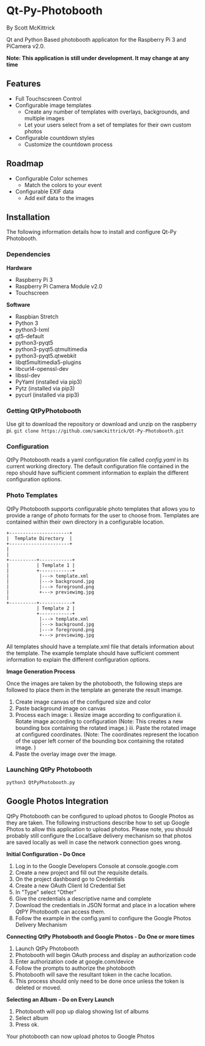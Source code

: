 # Qt-Py-Photobooth
By Scott McKittrick

Qt and Python Based photobooth applicaton for the Raspberry Pi 3 and PiCamera v2.0.

**Note: This application is still under development. It may change at any time**

## Features
* Full Touchscsreen Control
* Configurable image templates
  * Create any number of templates with overlays, backgrounds, and multiple images
  * Let your users select from a set of templates for their own custom photos
* Configurable countdown styles
  * Customize the countdown process

## Roadmap
* Configurable Color schemes
  * Match the colors to your event
* Configurable EXIF data
  * Add exif data to the images

## Installation
The following information details how to install and configure Qt-Py Photobooth.

### Dependencies
**Hardware**

* Raspberry Pi 3
* Raspberry Pi Camera Module v2.0 
* Touchscreen

**Software**

* Raspbian Stretch
* Python 3
* python3-lxml
* qt5-default
* python3-pyqt5
* python3-pyqt5.qtmultimedia
* python3-pyqt5.qtwebkit
* libqt5multimedia5-plugins
* libcurl4-openssl-dev
* libssl-dev
* PyYaml (installed via pip3)
* Pytz (installed via pip3)
* pycurl (installed via pip3)

### Getting QtPyPhotobooth
Use git to download the repository or download and unzip on the raspberry pi.
`git clone https://github.com/samckittrick/Qt-Py-Photobooth.git`

### Configuration
QtPy Photobooth reads a yaml configuration file called *config.yaml* in its current working directory. The default configuration file contained in the repo should have sufficient comment information to explain the different configuration options. 

### Photo Templates
QtPy Photobooth supports configurable photo templates that allows you to provide a range of photo formats for the user to choose from. Templates are contained within their own directory in a configurable location.

```
+----------------------+
|  Template Directory  |
+----------------------+
|
|
+----------+------------+
|          | Template 1 |
|          +------------+
|           |---> template.xml
|           |---> background.jpg
|           |---> foreground.png
|           +---> previewimg.jpg
|
+----------+------------+
           | Template 2 |
           +------------+
            |---> template.xml
            |---> background.jpg
            |---> foreground.png
            +---> previewimg.jpg
```

All templates should have a template.xml file that details information about the template. The example template should have sufficient comment information to explain the different configuration options.

**Image Generation Process**

Once the images are taken by the photobooth, the following steps are followed to place them in the template an generate the result imamge.

1. Create image canvas of the configured size and color
2. Paste background image on canvas
3. Process each image:
   i. Resize image according to configuration
   ii. Rotate image according to configuration (Note: This creates a new bounding box containing the rotated image.)
   iii. Paste the rotated image at configured coordinates. (Note: The coordinates represent the location of the upper left corner of the bounding box containing the rotated image. )
4. Paste the overlay image over the image. 

### Launching QtPy Photobooth
`python3 QtPyPhotobooth.py`

## Google Photos Integration

QtPy Photobooth can be configured to upload photos to Google Photos as they are taken. The following instructions describe how to set up Google Photos to allow this application to upload photos. Please note, you should probably still configure the LocalSave delivery mechanism so that photos are saved locally as well in case the network connection goes wrong. 

**Initial Configuration - Do Once**
1. Log in to the Google Developers Console at console.google.com
2. Create a new project and fill out the requisite details.
3. On the project dashboard go to Credentials
4. Create a new OAuth Client Id Credential Set
5. In "Type" select "Other"
6. Give the credentials a descriptive name and complete
7. Download the credentials in JSON format and place in a location where QtPY Photobooth can access them.
8. Follow the example in the config.yaml to configure the Google Photos Delivery Mechanism

**Connecting QtPy Photobooth and Google Photos - Do One or more times**
1. Launch QtPy Photobooth
2. Photobooth will begin OAuth process and display an authorization code
3. Enter authorization code at google.com/device
4. Follow the prompts to authorize the photobooth
5. Photobooth will save the resultant token in the cache location.
6. This process should only need to be done once unless the token is deleted or moved. 

**Selecting an Album - Do on Every Launch**
1. Photobooth will pop up dialog showing list of albums
2. Select album
3. Press ok.

Your photobooth can now upload photos to Google Photos
